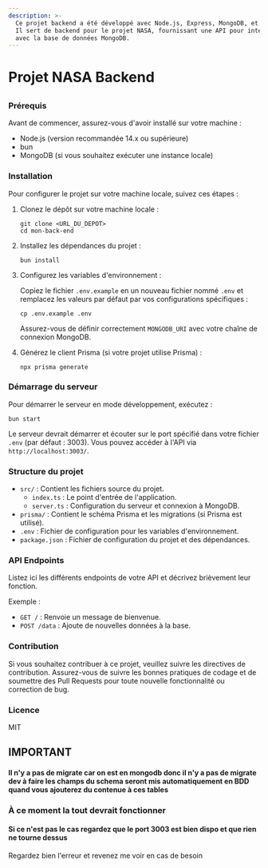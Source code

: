 ```yaml
---
description: >-
  Ce projet backend a été développé avec Node.js, Express, MongoDB, et Prisma.
  Il sert de backend pour le projet NASA, fournissant une API pour interagir
  avec la base de données MongoDB.
---
```


# Projet NASA Backend

##

### Prérequis

Avant de commencer, assurez-vous d'avoir installé sur votre machine :

- Node.js (version recommandée 14.x ou supérieure)
- bun
- MongoDB (si vous souhaitez exécuter une instance locale)

### Installation

Pour configurer le projet sur votre machine locale, suivez ces étapes :

1.  Clonez le dépôt sur votre machine locale :

    ```
    git clone <URL_DU_DEPOT>
    cd mon-back-end
    ```

2.  Installez les dépendances du projet :

    ```
    bun install

    ```

3.  Configurez les variables d'environnement :

    Copiez le fichier `.env.example` en un nouveau fichier nommé `.env` et remplacez les valeurs par défaut par vos configurations spécifiques :

    ```
    cp .env.example .env
    ```

    Assurez-vous de définir correctement `MONGODB_URI` avec votre chaîne de connexion MongoDB.

4.  Générez le client Prisma (si votre projet utilise Prisma) :

    ```
    npx prisma generate
    ```

### Démarrage du serveur

Pour démarrer le serveur en mode développement, exécutez :

```
bun start
```

Le serveur devrait démarrer et écouter sur le port spécifié dans votre fichier `.env` (par défaut : 3003). Vous pouvez accéder à l'API via `http://localhost:3003/`.

### Structure du projet

- `src/` : Contient les fichiers source du projet.
  - `index.ts` : Le point d'entrée de l'application.
  - `server.ts` : Configuration du serveur et connexion à MongoDB.
- `prisma/` : Contient le schéma Prisma et les migrations (si Prisma est utilisé).
- `.env` : Fichier de configuration pour les variables d'environnement.
- `package.json` : Fichier de configuration du projet et des dépendances.

### API Endpoints

Listez ici les différents endpoints de votre API et décrivez brièvement leur fonction.

Exemple :

- `GET /` : Renvoie un message de bienvenue.
- `POST /data` : Ajoute de nouvelles données à la base.

### Contribution

Si vous souhaitez contribuer à ce projet, veuillez suivre les directives de contribution. Assurez-vous de suivre les bonnes pratiques de codage et de soumettre des Pull Requests pour toute nouvelle fonctionnalité ou correction de bug.

### Licence

MIT

## IMPORTANT&#x20;

#### Il n'y a pas de migrate car on est en mongodb donc il n'y a pas de migrate dev à faire les champs du schema seront mis automatiquement en BDD quand vous ajouterez du contenue à ces tables

### À ce moment la tout devrait fonctionner

#### Si ce n'est pas le cas regardez que le port 3003 est bien dispo et que rien ne tourne dessus

Regardez bien l'erreur et revenez me voir en cas de besoin
